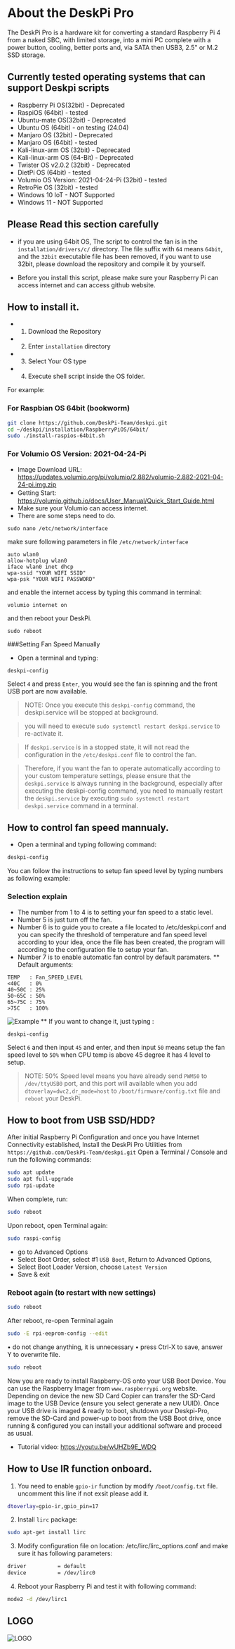 # About the DeskPi Pro

The DeskPi Pro is a hardware kit for converting a standard Raspberry Pi 4 from a naked SBC, with limited storage, into a mini PC complete with a power button, cooling, better ports and, via SATA then USB3, 2.5" or M.2 SSD storage.

## Currently tested operating systems that can support Deskpi scripts
* Raspberry Pi OS(32bit) - Deprecated 
* RaspiOS (64bit) - tested 
* Ubuntu-mate OS(32bit) - Deprecated 
* Ubuntu OS (64bit) - on testing (24.04)
* Manjaro OS (32bit) - Deprecated 
* Manjaro OS (64bit) - tested
* Kali-linux-arm OS (32bit) - Deprecated
* Kali-linux-arm OS (64-Bit) - Deprecated 
* Twister OS v2.0.2 (32bit) - Deprecated 
* DietPi OS (64bit) - tested
* Volumio OS Version: 2021-04-24-Pi (32bit) - tested 
* RetroPie OS (32bit) - tested
* Windows 10 IoT - NOT Supported 
* Windows 11 - NOT Supported  

## Please Read this section carefully
* if you are using 64bit OS, The script to control the fan is in the `installation/drivers/c/` directory. The file suffix with `64` means `64bit`, and the `32bit` executable file has been removed, if you want to use 32bit, please download the repository and compile it by yourself. 

* Before you install this script, please make sure your Raspberry Pi can access internet and can access github website.

## How to install it.
* 1. Download the Repository 
* 2. Enter `installation` directory 
* 3. Select Your OS type
* 4. Execute shell script inside the OS folder.

For example: 

### For Raspbian OS 64bit (bookworm)
```bash 
git clone https://github.com/DeskPi-Team/deskpi.git 
cd ~/deskpi/installation/RaspberryPiOS/64bit/
sudo ./install-raspios-64bit.sh 
```

### For Volumio OS Version: 2021-04-24-Pi
* Image Download URL: https://updates.volumio.org/pi/volumio/2.882/volumio-2.882-2021-04-24-pi.img.zip
* Getting Start:　https://volumio.github.io/docs/User_Manual/Quick_Start_Guide.html
* Make sure your Volumio can access internet. 
* There are some steps need to do.
```
sudo nano /etc/network/interface
```
make sure following parameters in file `/etc/network/interface` 
```
auto wlan0 
allow-hotplug wlan0 
iface wlan0 inet dhcp
wpa-ssid "YOUR WIFI SSID"
wpa-psk "YOUR WIFI PASSWORD"
```
and enable the internet access by typing this command in terminal:
```
volumio internet on
```
and then reboot your DeskPi.
```
sudo reboot
```

###Setting Fan Speed Manually
* Open a terminal and typing: 
```
deskpi-config
```
Select `4` and press `Enter`, you would see the fan is spinning and the front USB port are now available.

> NOTE: Once you execute this `deskpi-config` command, the deskpi.service will be stopped at background.

> you will need to execute `sudo systemctl restart deskpi.service` to re-activate it. 

> If `deskpi.service` is in a stopped state, it will not read the configuration in the `/etc/deskpi.conf` file to control the fan. 

> Therefore, if you want the fan to operate automatically according to your custom temperature settings, please ensure that the `deskpi.service` is always running in the background, especially after executing the deskpi-config command, you need to manually restart the `deskpi.service` by executing `sudo systemctl restart deskpi.service` command in a terminal. 


## How to control fan speed mannualy.
* Open a terminal and typing following command:
```bash
deskpi-config
```
You can follow the instructions to setup fan speed level by typing numbers as
following example:
### Selection explain
* The number from 1 to 4 is to setting your fan speed to a static level.
* Number 5 is just turn off the fan.
* Number 6 is to guide you to create a file located to /etc/deskpi.conf and you
can specify the threshold of temperature and fan speed level according to your
idea, once the file has been created, the program will according to the
configuration file to setup your fan.
* Number 7 is to enable automatic fan control by default paramaters. 
** Default arguments:  
```
TEMP   : Fan_SPEED_LEVEL
<40C   : 0%  
40~50C : 25%  
50~65C : 50%  
65~75C : 75%  
>75C   : 100%  
```
![Example](https://raw.githubusercontent.com/DeskPi-Team/deskpi/master/imgs/deskpi-config-snap.jpg)
** If you want to change it, just typing :
```
deskpi-config
```
Select `6` and then input `45` and enter, and then input `50` means setup the fan speed level to `50%` when CPU temp is above 45 degree it has 4 level to setup.

> NOTE: 50% Speed level means you have already send `PWM50` to `/dev/ttyUSB0` port, and this port will available when you add `dtoverlay=dwc2,dr_mode=host` to `/boot/firmware/config.txt` file and `reboot` your DeskPi. 


## How to boot from USB SSD/HDD?
After initial Raspberry Pi Configuration and once you have Internet Connectivity established, Install the DeskPi Pro Utilities from `https://github.com/DeskPi-Team/deskpi.git`
Open a Terminal / Console and run the following commands:  
```bash 
sudo apt update
sudo apt full-upgrade
sudo rpi-update
```
When complete, run:
```bash
sudo reboot
```
Upon reboot, open Terminal again:
```bash
sudo raspi-config
```
* go to Advanced Options 
* Select Boot Order, select #1 `USB Boot`, Return to Advanced Options,
* Select Boot Loader Version, choose `Latest Version`
* Save & exit

### Reboot again (to restart with new settings)
```bash
sudo reboot 
```
After reboot, re-open Terminal again
```bash
sudo -E rpi-eeprom-config --edit
```
•	do not change anything, it is unnecessary
•	press Ctrl-X to save, answer Y to overwrite file.
```bash
sudo reboot    
```
Now you are ready to install Raspberry-OS onto your USB Boot Device.
You can use the Raspberry Imager from `www.raspberrypi.org` website. 
Depending on device the new SD Card Copier can transfer the SD-Card image to the USB Device (ensure you select generate a new UUID). 
Once your USB drive is imaged & ready to boot, shutdown your Deskpi-Pro, remove the SD-Card and power-up to boot from the USB Boot drive, once running & configured you can install your additional software and proceed as usual. 
<br>
* Tutorial video: https://youtu.be/wUHZb9E_WDQ  <br>

## How to Use IR function onboard.
1. You need to enable `gpio-ir` function by modify `/boot/config.txt` file.
uncomment this line if not exsit please add it.
```bash
dtoverlay=gpio-ir,gpio_pin=17 
```
2. Install `lirc` package:
```bash
sudo apt-get install lirc
```
3. Modify configuration file on location: /etc/lirc/lirc_options.conf and make sure it has following parameters:
```bash
driver          = default
device          = /dev/lirc0
```
4. Reboot your Raspberry Pi and test it with following command:
```bash
mode2 -d /dev/lirc1
```
## LOGO
![LOGO](https://raw.githubusercontent.com/DeskPi-Team/deskpi/master/imgs/deskpilogo1.png)
